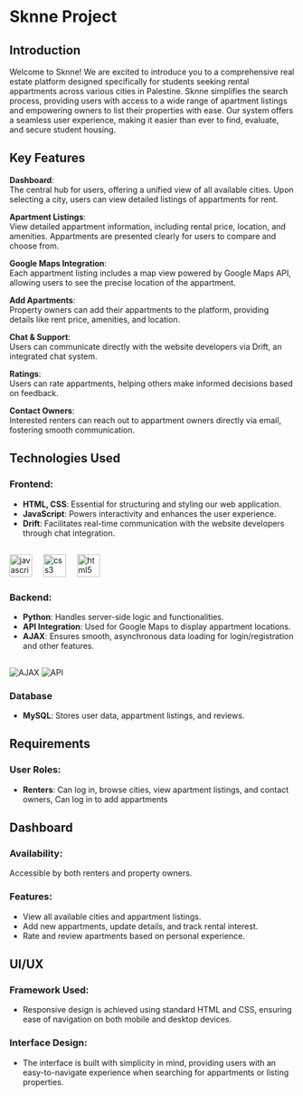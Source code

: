 # Sknne Project 

## Introduction  
Welcome to Sknne! We are excited to introduce you to a comprehensive real estate platform designed specifically for students seeking rental appartments across various cities in Palestine. Sknne simplifies the search process, providing users with access to a wide range of apartment listings and empowering owners to list their properties with ease. Our system offers a seamless user experience, making it easier than ever to find, evaluate, and secure student housing.

## Key Features  
**Dashboard**:  
The central hub for users, offering a unified view of all available cities. Upon selecting a city, users can view detailed listings of appartments for rent.

**Apartment Listings**:  
View detailed appartment information, including rental price, location, and amenities. Appartments are presented clearly for users to compare and choose from.

**Google Maps Integration**:  
Each appartment listing includes a map view powered by Google Maps API, allowing users to see the precise location of the appartment.

**Add Apartments**:  
Property owners can add their appartments to the platform, providing details like rent price, amenities, and location.

**Chat & Support**:  
Users can communicate directly with the website developers via Drift, an integrated chat system.

**Ratings**:  
Users can rate appartments, helping others make informed decisions based on feedback.

**Contact Owners**:  
Interested renters can reach out to appartment owners directly via email, fostering smooth communication.

## Technologies Used  
### Frontend:  
- **HTML, CSS**: Essential for structuring and styling our web application.
- **JavaScript**: Powers interactivity and enhances the user experience.  
- **Drift**: Facilitates real-time communication with the website developers through chat integration.
##
  <div align="left">
  <img src="https://cdn.jsdelivr.net/gh/devicons/devicon/icons/javascript/javascript-original.svg" height="40" alt="javascript logo"  />
  <img width="12" />
  <img src="https://cdn.jsdelivr.net/gh/devicons/devicon/icons/css3/css3-original.svg" height="40" alt="css3 logo"  />
  <img width="12" />
  <img src="https://cdn.jsdelivr.net/gh/devicons/devicon/icons/html5/html5-original.svg" height="40" alt="html5 logo"  />
</div>

###

### Backend:  
- **Python**: Handles server-side logic and functionalities.  
- **API Integration**: Used for Google Maps to display appartment locations.  
- **AJAX**: Ensures smooth, asynchronous data loading for login/registration and other features.
##
![AJAX](https://img.shields.io/badge/AJAX-FF7800?style=for-the-badge)
![API](https://img.shields.io/badge/API-0298C3?style=for-the-badge)


### Database  
- **MySQL**: Stores user data, appartment listings, and reviews.

## Requirements  
### User Roles:  
- **Renters**: Can log in, browse cities, view apartment listings, and contact owners, Can log in to add appartments

## Dashboard  
### Availability:  
Accessible by both renters and property owners.

### Features:  
- View all available cities and appartment listings.  
- Add new appartments, update details, and track rental interest.  
- Rate and review apartments based on personal experience.

## UI/UX  
### Framework Used:  
- Responsive design is achieved using standard HTML and CSS, ensuring ease of navigation on both mobile and desktop devices.

### Interface Design:  
- The interface is built with simplicity in mind, providing users with an easy-to-navigate experience when searching for appartments or listing properties.










